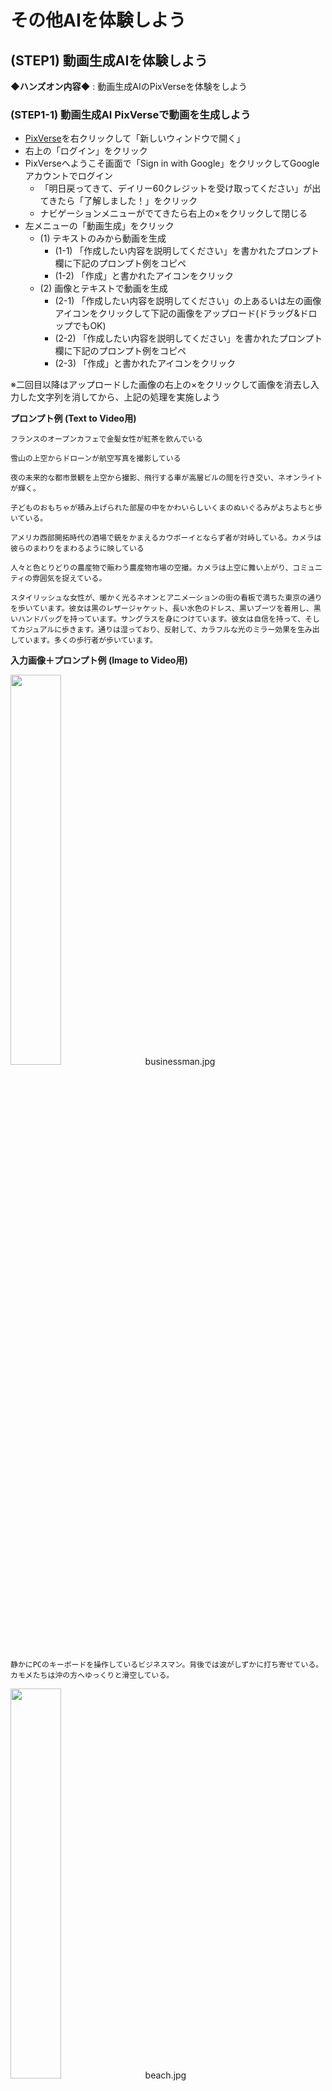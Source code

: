 # その他AIを体験しよう

## (STEP1) 動画生成AIを体験しよう

**◆ハンズオン内容◆** : 動画生成AIのPixVerseを体験をしよう

### (STEP1-1) 動画生成AI PixVerseで動画を生成しよう

- [PixVerse](https://app.pixverse.ai/)を右クリックして「新しいウィンドウで開く」
- 右上の「ログイン」をクリック
- PixVerseへようこそ画面で「Sign in with Google」をクリックしてGoogleアカウントでログイン
  - 「明日戻ってきて、デイリー60クレジットを受け取ってください」が出てきたら「了解しました！」をクリック
  - ナビゲーションメニューがでてきたら右上の×をクリックして閉じる
- 左メニューの「動画生成」をクリック
  - (1) テキストのみから動画を生成
    - (1-1) 「作成したい内容を説明してください」を書かれたプロンプト欄に下記のプロンプト例をコピペ
    - (1-2) 「作成」と書かれたアイコンをクリック
  - (2) 画像とテキストで動画を生成
    - (2-1) 「作成したい内容を説明してください」の上あるいは左の画像アイコンをクリックして下記の画像をアップロード(ドラッグ&ドロップでもOK)
    - (2-2) 「作成したい内容を説明してください」を書かれたプロンプト欄に下記のプロンプト例をコピペ
    - (2-3) 「作成」と書かれたアイコンをクリック

※二回目以降はアップロードした画像の右上の×をクリックして画像を消去し入力した文字列を消してから、上記の処理を実施しよう

**プロンプト例 (Text to Video用)**

```
フランスのオープンカフェで金髪女性が紅茶を飲んでいる
```

```
雪山の上空からドローンが航空写真を撮影している
```

```
夜の未来的な都市景観を上空から撮影、飛行する車が高層ビルの間を行き交い、ネオンライトが輝く。
```

```
子どものおもちゃが積み上げられた部屋の中をかわいらしいくまのぬいぐるみがよちよちと歩いている。
```

```
アメリカ西部開拓時代の酒場で銃をかまえるカウボーイとならず者が対峙している。カメラは彼らのまわりをまわるように映している
```

```
人々と色とりどりの農産物で賑わう農産物市場の空撮。カメラは上空に舞い上がり、コミュニティの雰囲気を捉えている。
```

```
スタイリッシュな女性が、暖かく光るネオンとアニメーションの街の看板で満ちた東京の通りを歩いています。彼女は黒のレザージャケット、長い水色のドレス、黒いブーツを着用し、黒いハンドバッグを持っています。サングラスを身につけています。彼女は自信を持って、そしてカジュアルに歩きます。通りは湿っており、反射して、カラフルな光のミラー効果を生み出しています。多くの歩行者が歩いています。
```

**入力画像＋プロンプト例 (Image to Video用)**

[<img src="https://github.com/OkinawaOpenLaboratory/ool-tech-connect/raw/main/MediaFiles/businessman.jpg" width="40%">](https://github.com/OkinawaOpenLaboratory/ool-tech-connect/raw/main/MediaFiles/businessman.jpg)　businessman.jpg

```
静かにPCのキーボードを操作しているビジネスマン。背後では波がしずかに打ち寄せている。カモメたちは沖の方へゆっくりと滑空している。
```

[<img src="https://github.com/OkinawaOpenLaboratory/ool-tech-connect/raw/main/MediaFiles/beach.jpg" width="40%">](https://github.com/OkinawaOpenLaboratory/ool-tech-connect/raw/main/MediaFiles/beach.jpg)　beach.jpg

```
砂浜に波が打ち寄せている。遠くの雲はゆっくり動いている。
```

[<img src="https://github.com/OkinawaOpenLaboratory/ool-tech-connect/raw/main/MediaFiles/robot.jpg" width="40%">](https://github.com/OkinawaOpenLaboratory/ool-tech-connect/raw/main/MediaFiles/robot.jpg)　robot.jpg

```
会議室のロボットに話しかけている男性。ロボットはうなづきながら話を聞いている。ほかの人物はしずかに座っている。
```

[<img src="https://github.com/OkinawaOpenLaboratory/ool-tech-connect/raw/main/MediaFiles/cat.jpg" width="40%">](https://github.com/OkinawaOpenLaboratory/ool-tech-connect/raw/main/MediaFiles/cat.jpg)　cat.jpg

```
猫が床で楽しそうに遊んでいる
```

[<img src="https://github.com/OkinawaOpenLaboratory/ool-tech-connect/raw/main/MediaFiles/dog.jpg" width="40%">](https://github.com/OkinawaOpenLaboratory/ool-tech-connect/raw/main/MediaFiles/dog.jpg)　dog.jpg

```
犬が遊んでいる
```

[<img src="https://github.com/OkinawaOpenLaboratory/ool-tech-connect/raw/main/MediaFiles/robot2.jpg" width="40%">](https://github.com/OkinawaOpenLaboratory/ool-tech-connect/raw/main/MediaFiles/robot2.jpg)　robot2.jpg

```
ロボットがこちらにあいさつしている
```

- 動画生成が完了したら動画クリックで拡大再生ができる
  - 拡大時は左上の「＜」アイコンで前画面へ戻れる
- 左上の「←□」アイコンをクリックするとメイン画面に戻れる
- 左メニューの「アセット」をクリックすると今まで作成した動画を一覧表示で見ることができる

## (STEP2) スライド生成AIを体験しよう

**◆ハンズオン内容◆** : スライド生成AIのKimi Slidesを体験をしよう

### (STEP2-1) スライド生成AI Kimi Slidesでスライドを作成しよう

- [Kimi AI](https://www.kimi.com)を右クリックして「リンクを新しいウィンドウで開く」
- サイドバーが出ていない場合は、左上のアイコンをクリックしてサイドバーを表示させる
- 「登録」の右の「V」をクリックして「Language」を表示させる
- 「Language」をクリックして「English」を選択して英語メニューに変更する
- 「登録」が「Log in」に変更されるのでクリック
- 「Continue with Google」をクリックしてGoogleアカウントでログイン
- 右メニューの「Kimi Slides」を選択
- 右あるいは中央に出てくる「Kimi Slide」画面は不要なので×をクリックして消去
- サイドバーも右上のアイコンをクリックして隠す
- 中央下部の「Send message to Kimi Slides」に下記のテキストを貼り付けて「↑」をクリック

```
那覇市国際通りのおすすめ店というタイトルで6分ほどのプレゼンをする予定なのでそのためのスライドを3つのトピックで作成してください
```

```
沖縄のおすすめグルメガイドというタイトルで6分ほどのプレゼンをする予定なのでそのためのスライドを作成してください
```

```
沖縄ゆいレールの秘密について5枚のスライドにまとめて
```

```
シーサーのひみつというタイトルで6分ほどのプレゼンをする予定なのでそのためのスライドを6枚程度で作成してください
```

```
「標準攻撃メール（フィッシング詐欺）の脅威と対策」というタイトルで以下の内容を含めた6分ほどのプレゼンを社内に啓蒙のために実施する予定です。そのためのスライドを作成してください
- 不審なメールの見分け方（送信元、件名、内容、URLなど）。
- 添付ファイルやリンクを開く危険性。
- 緊急時の対応手順（報告先、PCの隔離など）。
```

- 青い「Generate Slides」アイコンをクリック
- 「Choose Template」画面でテンプレートを選択後、「Generate Slides」アイコンをクリック
- スライドが完成したら「Play」でプレゼンテーションが可能で、「Download」で「PPT(PowerPointファイル)」が「Image(画像のzipファイル)」を選択してダウンロードできる。
  - 左上の「＜Back」でチャット画面へ戻れる

### (STEP2-2) スライド生成AIイルシルでスライドを作成しよう

- [イルシル](https://irusiru.jp/)を右クリックして「リンクを新しいウィンドウで開く」
- 「無料で今すぐ始める」をクリック
- 「新規登録」画面で「Googleで新規登録」を選択してGoogleアカウントでログイン
- 「AIスライド生成」をクリック
- 「AIチャットでスライドを生成」をクリック
- AIチャットが開く
- 「Step1 スライド構成生成」をクリック
- 「スライドタイトル」欄に下記のテキストから好きなものをコピペして「生成する」をクリック

```
沖縄の魅力とは？
```

```
沖縄で人気のお土産は？
```

```
生成AIのひみつ
```

```
ゆいレールの歴史
```

```
シーサーのひみつ
```

- 「Step2 スライド本文生成」をクリック
- 「Step3 スライド反映」をクリック

## (STEP3) 3Dオブジェクト生成AIを体験しよう

**◆ハンズオン内容◆** : 3Dオブジェクト生成AIで3Dオブジェクトを生成して動作させてみよう

### (STEP3-1) Meshyで3Dオブジェクトを生成して動作させてみよう

- [Meshy](https://www.meshy.ai/)を右クリックして「新しいウィンドウで開く」
- 「無料で開始」あるいは右上の「サインアップ-無料です」をクリック
- 「Meshyへようこそ」ウィンドウが開くので「Googleで続行」をクリックしGoogleアカウントでログイン
- 「Meshyへようこそ！」画面で職業を選択して「次へ→」
- さらに業界・会社の規模・Meshyを知った経緯を選択後「送信」
  - 新規ユーザ限定特典のウィンドウが開いたら「後で」をクリック
- 上部メニューの「ワークスペース」をクリック後、「テキスト生成モデル」を選択
- 左ペインの「AIモデル」を「Meshy-5」から「Meshy-4」へ変更
- 左ペインの「対称モード」を「自動」から「オン」へ変更
- 左ペインの「プロンプト」欄に下記テキストを入力して、「生成する」をクリック

```
トレーニングウェアを来たジブリ映画風のかわいい女性の全身像。左右対称でAポーズをとり、直立した状態で腕を斜め下に開き、手のひらを内側に向けた姿勢をしている。
```

- **※1分ほどでオブジェクトが生成される**
- 生成された3Dオブジェクトをクリックすると中央ペインに表示される。右上の虫眼鏡アイコンで各オブジェクトの拡大表示・縮小表示ができる
- 気に入ったオブジェクトを選んでクリックし、「テクスチャを生成する」が「はい」になっているのを確認して「確認する」をクリック
- **※3分ほどでテクスチャが生成される**
- テクスチャ生成されたオブジェクトをクリックすると中央ペインに表示される
- 下部にある「リギング」をクリック
- 「ヒューマノイド」をクリックして「次へ」をクリック
- キャラクターを中央前向きにして高さを調節して「次へ」をクリック
- 顎・肩・肘・手首・股間・膝・足首にマーカーを配置して「確認する」をクリック
  - 対象ではない場合は対称性のチェックを外して左右別に配置する
- リギングが完了すると中央ペインでオブジェクトが歩くモーションをするようになる
- 左ペインの「アニメート」配下にある「ライブラリ」でオブジェクトのモーションを追加できる
  - 「アニメート」配下の「追加されました」をクリックすることでオブジェクトに設定されたモーションを確認することができる

**その他の3Dオブジェクトを生成する場合のプロンプト例**

```
ジブリ映画風のかわいい柴犬の全身像。左右対称で足を真っすぐにして立っている姿勢をしている。
```

```
かっこいい赤色のスポーツカー
```

## (STEP4) AIアバターを生成しよう

**◆ハンズオン内容◆** : AIアバター生成AIで画像をしゃべらせてみよう

### (STEP4-1) アバター用人物画像の入手

  - 下記の画像をダウンロードしておく (右クリックして名前を付けて画像を保存をクリック)

[<img src="https://github.com/OkinawaOpenLaboratory/ool-tech-connect/raw/main/MediaFiles/woman3.jpg" width="40%">](https://github.com/OkinawaOpenLaboratory/ool-tech-connect/raw/main/MediaFiles/woman3.jpg)　woman3.jpg

### (STEP4-2) アバター用音声ファイルの作成

- [Google AI Studio](https://aistudio.google.com/)を右クリックして「リンクを新しいウィンドウで開く」
  - ログイン状態になっていない場合は、右上の「Get Started」をクリックしてGoogleアカウントでログイン
- 左メニューの「Generate media」をクリック
- 「Gemini speech generation」をクリック
- 右ペインのModeを「Single-speaker audio」に設定
  - Voiceは「Zephyer」のままでよい
- 中央ペインのStyle instructionsに下記テキストをコピーして貼り付け

```
アナウンサーのようにはっきりと単語を発音して
```

- 中央ペインのTextに下記テキストをコピーして貼り付け

```
みなさん、沖縄オープンラボへようこそ！
```

- 右下の「Run Ctrl←」をクリック
- 音声が生成されると中央ペイン左下に再生メニューがでてくるので、その右の縦の「…」をクリックして「ダウンロード」を選択
  - 「ダウンロード.wav」というファイル名でダウンロードされる

### (STEP4-3) Vidnoz AIにログイン

- [Vidnoz AI](https://jp.vidnoz.com/)を右クリックして「リンクを新しいウィンドウで開く」
- 右上の「無料のAIビデオを作成します→」をクリック
- 「Vidnozへようこそ」画面で「Google」をクリックしてGoogleアカウントでログイン
- クッキーの同意確認がでたら「同意する」をクリック
- 「どんな種類の動画を作成したいですか？」に回答
- 「テンプレートを選択して、AI動画の作成を簡単に開始します。」の画面で「スキップ」を選択
  - 何か広告がでたら「いいえ、結構です」をクリック
  - 「3分の無料利用時間があります」のウィンドウがでたら右上の「×」アイコンをクリック

### (STEP4-4) AIアバター作成

- 左メニューの「アバター」をクリック
- 上部の「顔写真アバター」にマウスを重ねて「写真をアップロード」をクリック
- 「クリアかつポジティブな顔の写真をこちらにドラッグしてアップロードしてください。」をクリックして`woman3.jpg`をアップロード
- 「性別」を「女性」、「背景を削除」のチェックをオン(右側へ移動)にして「次へ」をクリック
- 「スクリプトを入力した後、…」という説明がでた場合は、下の「スキップ」をクリック
- 「アップロード」をクリックして「音声をアップロード」を選択し、作成した「ダウンロード.wav」をアップロードする
- 音声のアップロードが終わったら右上の「生成する」をクリック
  - 「動画生成準備中」画面が出たら「今すぐ生成」をクリック

## (STEP5) 説明図生成AIを体験しよう

**◆ハンズオン内容◆** : 説明図生成AIのNapkin体験しよう

### (STEP5-1) Napkinで文章から説明図を生成しよう

- [Napkin](https://www.napkin.ai/)を右クリックして「新しいウィンドウで開く」
- 右上の「Get Napkin Free→」をクリック
- 「Sign in with Google」をクリックしてGoogleアカウントでログイン
  - 「How are you planning to use Napkin?」と聞かれるので「For personal use」などを選択して「Next」
  - 「Where are you planning to use your Napkin visuals?」と聞かれるので「Presentation」などを選択して「Submit」
  - 「Thanks ～」と表示されるので「Done」をクリック
- 「Welcome to Napkin!」と表示されるので「create my first Napkin」をクリック
- 「How would you like to add text?」と表示された画面になったら「By pasting my text content」をクリック
- 「Past your text content」と表示された画面になるので、下記のコピー用テキストをコピーして「Past your content to summarize with a visual here [Ctrl]+[V]」と書かれたエリアに貼り付け

※ すでに一度Napkinを利用したことがある方は以下の手順になります

- 「+ New Napkin」をクリックして「Blank Napkin」を選択
- 下記のコピー用テキストをコピーして「Untitled」と書かれたエリアに貼り付け


```
日本政府のAI戦略の基本原則と戦略目標日本政府のAI戦略は、「人間尊重」、「多様性」、「持続可能」という3つの基本理念に基づいて、Society 5.0の実現と持続可能な開発目標（SDGs）への貢献を目指しています。これらの理念は、単に技術開発を推進するだけでなく、社会全体の調和と持続可能性を重視する日本の姿勢を示しています。また、「責任あるAI」の概念を重視し、「説明可能なAI」などの技術開発や運用におけるリーダーシップの確立を目指しています。「AI戦略2022」では、これらの理念を具体化するために、以下の5つの戦略目標が設定されています。
人材: 人口比において最もAI時代に対応した人材を育成・吸引する国となり、持続的に実現する仕組みを構築する。
産業競争力: 実世界産業においてAI化を促進し、世界のトップランナーの地位を確保する。
技術体系: 理念を実現するための一連の技術体系を確立し運用するための仕組みを実現する。
国際: 国際的なAI研究・教育・社会基盤ネットワークを構築する。
差し迫った危機への対処: パンデミックや大規模災害に対し、人々の生命と財産を最大限に守る体制と技術基盤を構築し、適正かつ持続的に運用する。
これらの戦略目標に加えて、社会実装の充実、パンデミックや自然災害といった喫緊の課題への対処、経済安全保障の観点からの取り組み、そしてサステナビリティ分野におけるAIの応用などが重要な焦点となっています。特に、食料供給の安定化、エネルギー問題への対応、医療・教育へのアクセス改善、資源の循環化といった分野でのAI活用が期待されています。
```

- 貼り付けたテキストの左側に「(Generate Visual＋)稲妻アイコン」がでてくるのでクリックして図を生成させる
- 「Scroll to explore. Click to validate.」という吹き出しがついた図のリスト上でマウスを動かすと様々な図が表示されるのでどの図にするかをクリックして決定する
- 図のスタイルリストが表示されるのでマウスを動かしてスタイルを表示させてどのスタイルにするかをクリックして決定する
- 生成された図を選択して右クリックして「Export」を選ぶか、図の右上の「↓」(Export)アイコンをクリックすると、PNG/SVG/PPT/PDF形式でダウンロードすることができる

## (STEP6) アンケート回答しよう

- 下記URLにアンケートのURLが記載されたテキストがあるのでアンケートへご回答お願いします。

- OTC参加者用 Googledrive
  - <https://drive.google.com/drive/folders/1Bbro9LBXtr4-S1VFBl9p2nhn9FoW700l>

